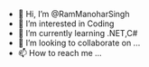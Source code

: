 - 👋 Hi, I’m @RamManoharSingh
- 👀 I’m interested in Coding
- 🌱 I’m currently learning .NET,C#
- 💞️ I’m looking to collaborate on ...
- 📫 How to reach me ...

<!---
RamManoharSingh/RamManoharSingh is a ✨ special ✨ repository because its `README.md` (this file) appears on your GitHub profile.
You can click the Preview link to take a look at your changes.
--->
